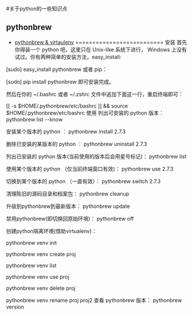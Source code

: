 #关于python的一些知识点


## pythonbrew 

* [pythonbrew & virtaulenv](http://codingnow.cn/language/438.html)
==========================
安装
首先你得装一个 python 吧，这里只在 Unix-like 系统下进行， Windows 上没有试过。你有两种简单的安装方法，easy_install:

[sudo] easy_install pythonbrew
或者 pip：

[sudo] pip install pythonbrew
即可安装完成。

然后在你的 ~/.bashrc 或者 ~/.zshrc 文件中追加下面这一行，重启终端即可：

[[ -s $HOME/.pythonbrew/etc/bashrc ]] && source $HOME/.pythonbrew/etc/bashrc
使用
列出可安装的 python 版本：pythonbrew list --know

安装某个版本的 python ： pythonbrew install 2.7.3

删除已安装的某版本的 python ： pythonbrew uninstall 2.7.3

列出已安装的 python 版本(当前使用的版本后会用星号标记)： pythonbrew list

使用某个版本的 python （仅当前终端窗口有效)： pythonbrew use 2.7.3

切换到某个版本的 python （一直有效）： pythonbrew switch 2.7.3

清理陈旧的源码目录和档案包： pythonbrew cleanup

升级到pythonbrew到最新版本： pythonbrew update

禁用pythonbrew(即切换回原始环境)： pythonbrew off

创建python隔离环境(借助virtualenv)：

pythonbrew venv init

pythonbrew venv create proj

pythonbrew venv list

pythonbrew venv use proj

pythonbrew venv delete proj

pythonbrew venv rename proj proj2
查看 pythonbrew 版本： pythonbrew version
